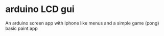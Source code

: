 # arduino LCD gui
An arduino screen app with Iphone like menus and a simple game (pong) basic paint app 
